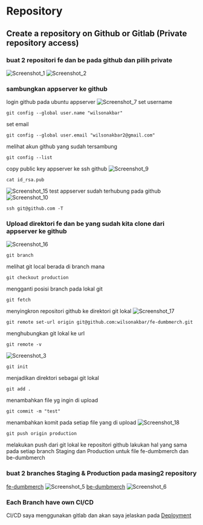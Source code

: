 # Repository
## Create a repository on Github or Gitlab (Private repository access)
### buat 2 repositori fe dan be pada github dan pilih private
![Screenshot_1](https://github.com/wilsonakbar/Final-Task-Dumbways-WilsonAkbar/assets/132327628/a3d1fefc-9629-481e-963a-2e4185f8f6d4)
![Screenshot_2](https://github.com/wilsonakbar/Final-Task-Dumbways-WilsonAkbar/assets/132327628/a59a4c16-0163-4239-b60c-f256de4acc2f)
### sambungkan appserver ke github
login github pada ubuntu appserver
![Screenshot_7](https://github.com/wilsonakbar/Final-Task-Dumbways-WilsonAkbar/assets/132327628/746b92e6-0cbe-47b8-bf13-a95f19b32961)
set username
```
git config --global user.name "wilsonakbar"
```
set email
```
git config --global user.email "wilsonakbar2@gmail.com"
```
melihat akun github yang sudah tersambung
```
git config --list
```
copy public key appserver ke ssh github
![Screenshot_9](https://github.com/wilsonakbar/Final-Task-Dumbways-WilsonAkbar/assets/132327628/545e97a2-49a6-4fec-91c5-ed782169a07f)
```
cat id_rsa.pub
```
![Screenshot_15](https://github.com/wilsonakbar/Final-Task-Dumbways-WilsonAkbar/assets/132327628/da33c637-77c0-4c10-a1b4-4328d982ebb1)
test appserver sudah terhubung pada github
![Screenshot_10](https://github.com/wilsonakbar/Final-Task-Dumbways-WilsonAkbar/assets/132327628/00cce254-c13e-481c-892f-a4c798d53125)
```
ssh git@github.com -T
```
### Upload direktori fe dan be yang sudah kita clone dari appserver ke github
![Screenshot_16](https://github.com/wilsonakbar/Final-Task-Dumbways-WilsonAkbar/assets/132327628/5d11c79c-1e46-4263-a6ad-c6ca6244bc01)
```
git branch
```
melihat git local berada di branch mana
```
git checkout production
```
mengganti posisi branch pada lokal git
```
git fetch
```
menyingkron repositori github ke direktori git lokal
![Screenshot_17](https://github.com/wilsonakbar/Final-Task-Dumbways-WilsonAkbar/assets/132327628/d6472e1d-66cf-4a3e-ab93-17d7d10c32e3)
```
git remote set-url origin git@github.com:wilsonakbar/fe-dumbmerch.git
```
menghubungkan git lokal ke url 
```
git remote -v
```
![Screenshot_3](https://github.com/wilsonakbar/Final-Task-Dumbways-WilsonAkbar/assets/132327628/76dbf85e-22b1-4aae-a646-c1671a45c84c)
```
git init
```
menjadikan direktori sebagai git lokal 
```
git add .
```
menambahkan file yg ingin di upload
```
git commit -m "test"
```
menambahkan komit pada setiap file yang di upload
![Screenshot_18](https://github.com/wilsonakbar/Final-Task-Dumbways-WilsonAkbar/assets/132327628/c2d9cc34-58c7-4602-a1f8-47408c1ed11b)
```
git push origin production
```
melakukan push dari git lokal ke repositori github
lakukan hal yang sama pada setiap branch Staging dan Production untuk file fe-dumbmerch dan be-dumbmerch
### buat 2 branches Staging & Production pada masing2 repository
[fe-dumbmerch](https://github.com/wilsonakbar/fe-dumbmerch)
![Screenshot_5](https://github.com/wilsonakbar/Final-Task-Dumbways-WilsonAkbar/assets/132327628/dbf8da4b-33c9-4523-9079-0910423a7943)
[be-dumbmerch](https://github.com/wilsonakbar/be-dumbmerch)
![Screenshot_6](https://github.com/wilsonakbar/Final-Task-Dumbways-WilsonAkbar/assets/132327628/a59acdf1-9679-4285-9f57-597c77e615c0)
### Each Branch have own CI/CD
CI/CD saya menggunakan gitlab dan akan saya jelaskan pada [Deployment](https://github.com/wilsonakbar/Final-Task-Dumbways-WilsonAkbar/blob/47416b714f87baa32c8777112c30e9594f6221b0/4.%20Deployment/README.md#deployment)


